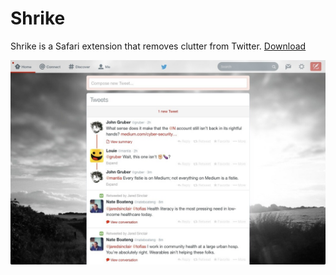 # Shrike
Shrike is a Safari extension that removes clutter from Twitter. [Download](https://github.com/sayzlim/Shrike/raw/master/Shrike.safariextz)

![](shrike-preview.jpg "Shrike Safari Extension for Twitter")